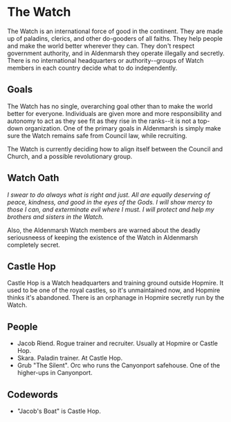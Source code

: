 # The Watch

The Watch is an international force of good in the continent. They are made up of paladins, clerics, and other do-gooders of all faiths. They help people and make the world better wherever they can. They don't respect government authority, and in Aldenmarsh they operate illegally and secretly. There is no international headquarters or authority--groups of Watch members in each country decide what to do independently.

## Goals

The Watch has no single, overarching goal other than to make the world better for everyone. Individuals are given more and more responsibility and autonomy to act as they see fit as they rise in the ranks--it is not a top-down organization. One of the primary goals in Aldenmarsh is simply make sure the Watch remains safe from Council law, while recruiting.

The Watch is currently deciding how to align itself between the Council and Church, and a possible revolutionary group.

## Watch Oath

*I swear to do always what is right and just. All are equally deserving of peace, kindness, and good in the eyes of the Gods. I will show mercy to those I can, and exterminate evil where I must. I will protect and help my brothers and sisters in the Watch.*

Also, the Aldenmarsh Watch members are warned about the deadly seriousneess of keeping the existence of the Watch in Aldenmarsh completely secret.

## Castle Hop

Castle Hop is a Watch headquarters and training ground outside Hopmire. It used to be one of the royal castles, so it's unmaintained now, and Hopmire thinks it's abandoned. There is an orphanage in Hopmire secretly run by the Watch.

## People

- Jacob Riend. Rogue trainer and recruiter. Usually at Hopmire or Castle Hop.
- Skara. Paladin trainer. At Castle Hop.
- Grub "The Silent". Orc who runs the Canyonport safehouse. One of the higher-ups in Canyonport.

## Codewords

- "Jacob's Boat" is Castle Hop.
